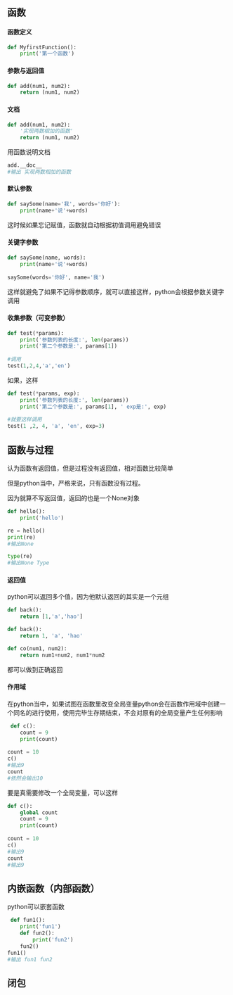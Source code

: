 ## 函数

#### 函数定义

~~~python
def MyfirstFunction():
    print('第一个函数')
~~~

#### 参数与返回值

~~~python
def add(num1, num2):
    return (num1, num2)
~~~

#### 文档

~~~python
def add(num1, num2):
    '实现两数相加的函数'
    return (num1, num2)
~~~

用函数说明文档

~~~python
add.__doc__
#输出 实现两数相加的函数
~~~

#### 默认参数

~~~python
def saySome(name='我', words='你好'):
    print(name+'说'+words)
~~~

这时候如果忘记赋值，函数就自动根据初值调用避免错误

#### 关键字参数

~~~python
def saySome(name, words):
    print(name+'说'+words)
    
saySome(words='你好', name='我')
~~~

这样就避免了如果不记得参数顺序，就可以直接这样，python会根据参数关键字调用

#### 收集参数（可变参数）

~~~python
def test(*params):
    print('参数列表的长度:', len(params))
    print('第二个参数是:', params[1])
   
#调用
test(1,2,4,'a','en')
~~~

如果，这样

~~~python
def test(*params, exp):
    print('参数列表的长度:', len(params))
    print('第二个参数是:', params[1], ' exp是:', exp)
   
#就要这样调用
test(1 ,2, 4, 'a', 'en', exp=3)
~~~

## 函数与过程

认为函数有返回值，但是过程没有返回值，相对函数比较简单

但是python当中，严格来说，只有函数没有过程。

因为就算不写返回值，返回的也是一个None对象

~~~python
def hello():
    print('hello')

re = hello()
print(re)
#输出None

type(re)
#输出None Type
~~~

#### 返回值

python可以返回多个值，因为他默认返回的其实是一个元组

~~~python
def back():
    return [1,'a','hao']

def back():
    return 1, 'a', 'hao'

def co(num1, num2):
	return num1+num2, num1*num2
~~~

都可以做到正确返回

#### 作用域

在python当中，如果试图在函数里改变全局变量python会在函数作用域中创建一个同名的进行使用，使用完毕生存期结束，不会对原有的全局变量产生任何影响

~~~python
 def c():
	count = 9
	print(count)
    
count = 10
c()
#输出9
count
#依然会输出10
~~~

要是真需要修改一个全局变量，可以这样

~~~python
def c():
    global count
	count = 9
	print(count)
    
count = 10
c()
#输出9
count
#输出9
~~~

## 内嵌函数（内部函数）

python可以嵌套函数

~~~python
 def fun1():
	print('fun1')
	def fun2():
		print('fun2')
	fun2()
fun1()
#输出 fun1 fun2
~~~



## 闭包


